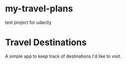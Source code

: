 # my-travel-plans
test project for udacity
# Travel Destinations

A simple app to keep track of destinations I'd like to visit.
